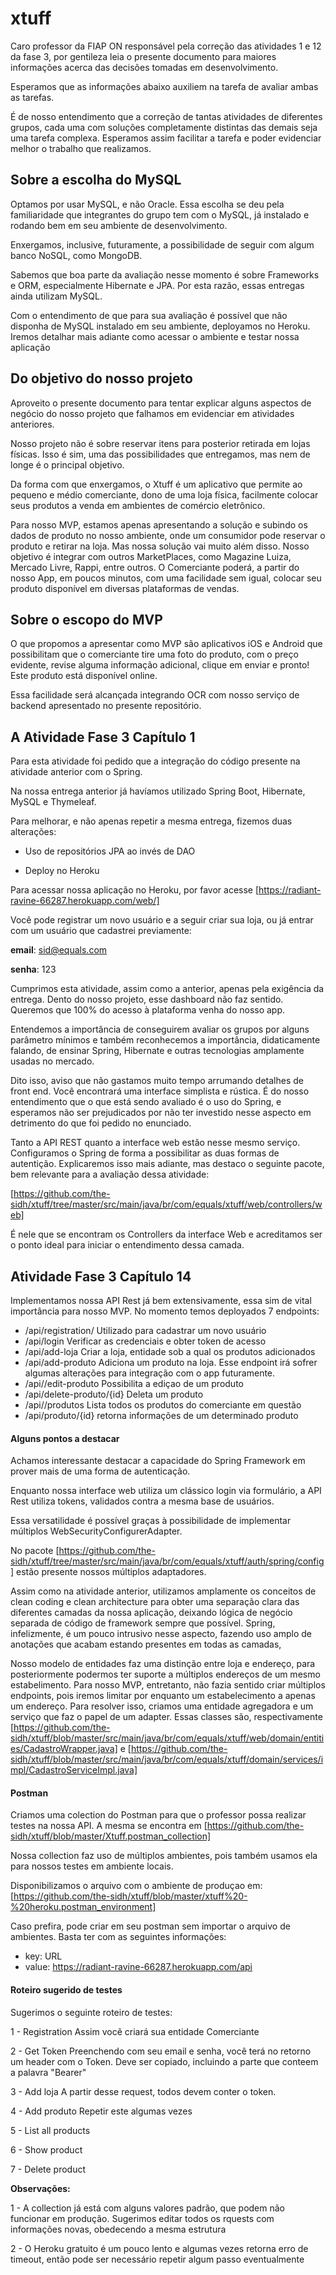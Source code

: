 # xtuff

Caro professor da FIAP ON responsável pela correção das atividades 1 e 12 da fase 3, por gentileza leia o presente documento para maiores informações acerca das decisões tomadas em desenvolvimento.

Esperamos que as informações abaixo auxiliem na tarefa de avaliar ambas as tarefas.

É de nosso entendimento que a correção de tantas atividades de diferentes grupos, cada uma com soluções completamente distintas das demais seja uma tarefa complexa. Esperamos assim facilitar a tarefa e poder evidenciar melhor o trabalho que realizamos.

## Sobre a escolha do MySQL

Optamos por usar MySQL, e não Oracle. Essa escolha se deu pela familiaridade que integrantes do grupo tem com o MySQL, já instalado e rodando bem em seu ambiente de desenvolvimento.

Enxergamos, inclusive, futuramente, a possibilidade de seguir com algum banco NoSQL, como MongoDB. 

Sabemos que boa parte da avaliação nesse momento é sobre Frameworks e ORM, especialmente Hibernate e JPA. Por esta razão, essas entregas ainda utilizam MySQL.

Com o entendimento de que para sua avaliação é possível que não disponha de MySQL instalado em seu ambiente, deployamos no Heroku. Iremos detalhar mais adiante como acessar o ambiente e testar nossa aplicação

## Do objetivo do nosso projeto

Aproveito o presente documento para tentar explicar alguns aspectos de negócio do nosso projeto que falhamos em evidenciar em atividades anteriores.

Nosso projeto não é sobre reservar itens para posterior retirada em lojas físicas. Isso é sim, uma das possibilidades que entregamos, mas nem de longe é o principal objetivo.

Da forma com que enxergamos, o Xtuff é um aplicativo que permite ao pequeno e médio comerciante, dono de uma loja física, facilmente colocar seus produtos a venda em ambientes de comércio eletrônico.

Para nosso MVP, estamos apenas apresentando a solução e subindo os dados de produto no nosso ambiente, onde um consumidor pode reservar o produto e retirar na loja. Mas nossa solução vai muito além disso. Nosso objetivo é integrar com outros MarketPlaces, como Magazine Luiza, Mercado Livre, Rappi, entre outros. O Comerciante poderá, a partir do nosso App, em poucos minutos, com uma facilidade sem igual, colocar seu produto disponível em diversas plataformas de vendas.

## Sobre o escopo do MVP

O que propomos a apresentar como MVP são aplicativos iOS e Android que possibilitam que o comerciante tire uma foto do produto, com o preço evidente, revise alguma informação adicional, clique em enviar e pronto! Este produto está disponível online.

Essa facilidade será alcançada integrando OCR com nosso serviço de backend apresentado no presente repositório.

## A Atividade Fase 3 Capítulo 1

Para esta atividade foi pedido que a integração do código presente na atividade anterior com o Spring.

Na nossa entrega anterior já havíamos utilizado Spring Boot, Hibernate, MySQL e Thymeleaf.

Para melhorar, e não apenas repetir a mesma entrega, fizemos duas alterações:

  - Uso de repositórios JPA ao invés de DAO 
  
  - Deploy no Heroku

Para acessar nossa aplicação no Heroku, por favor acesse [https://radiant-ravine-66287.herokuapp.com/web/]

Você pode registrar um novo usuário e a seguir criar sua loja, ou já entrar com um usuário que cadastrei previamente:

**email**: sid@equals.com

**senha**: 123

Cumprimos esta atividade, assim como a anterior, apenas pela exigência da entrega. Dento do nosso projeto, esse dashboard não faz sentido. Queremos que 100% do acesso à plataforma venha do nosso app.

Entendemos a importância de conseguirem avaliar os grupos por alguns parâmetro mínimos e também reconhecemos a importância, didaticamente falando, de ensinar Spring, Hibernate e outras tecnologias amplamente usadas no mercado. 

Dito isso, aviso que não gastamos muito tempo arrumando detalhes de front end. Você encontrará uma interface simplista e rústica. É do nosso entendimento que o que está sendo avaliado é o uso do Spring, e esperamos não ser prejudicados por não ter investido nesse aspecto em detrimento do que foi pedido no enunciado.

Tanto a API REST quanto a interface web estão nesse mesmo serviço. Configuramos o Spring de forma a possibilitar as duas formas de autentição. Explicaremos isso mais adiante, mas destaco o seguinte pacote, bem relevante para a avaliação dessa atividade:

[https://github.com/the-sidh/xtuff/tree/master/src/main/java/br/com/equals/xtuff/web/controllers/web]

É nele que se encontram os Controllers da interface Web e acreditamos ser o ponto ideal para iniciar o entendimento dessa camada.



## Atividade Fase 3 Capítulo 14

Implementamos nossa API Rest já bem extensivamente, essa sim de vital importância para nosso MVP.
No momento temos deployados 7 endpoints:

- /api/registration/  Utilizado para cadastrar um novo usuário
- /api/login  Verificar as credenciais e obter token de acesso
- /api/add-loja  Criar a loja, entidade sob a qual os produtos adicionados
- /api/add-produto Adiciona um produto na loja. Esse endpoint irá sofrer algumas alterações para integração com o app futuramente.
- /api//edit-produto Possibilita a ediçao de um produto
- /api/delete-produto/{id} Deleta um produto
- /api//produtos Lista todos os produtos do comerciante em questão
- /api/produto/{id} retorna informações de um determinado produto

#### Alguns pontos a destacar

 Achamos interessante destacar a capacidade do Spring Framework em prover mais de uma forma de autenticação.
 
 Enquanto nossa interface web utiliza um clássico login via formulário, a API Rest utiliza tokens, validados contra a mesma base de usuários. 
 
 Essa versatilidade é possível graças à possibilidade de implementar múltiplos WebSecurityConfigurerAdapter.
 
 No pacote [https://github.com/the-sidh/xtuff/tree/master/src/main/java/br/com/equals/xtuff/auth/spring/config] estão presente nossos múltiplos adaptadores.
 
 Assim como na atividade anterior, utilizamos amplamente os conceitos de clean coding e clean architecture para obter uma separação clara das diferentes camadas da nossa aplicação, deixando lógica de negócio separada de código de framework sempre que possível. Spring, infelizmente, é um pouco intrusivo nesse aspecto, fazendo uso amplo de anotações que acabam estando presentes em todas as camadas, 
 
 Nosso modelo de entidades faz uma distinção entre loja e endereço, para posteriormente podermos ter suporte a múltiplos endereços de um mesmo estabelimento. Para nosso MVP, entretanto, não fazia sentido criar múltiplos endpoints, pois iremos limitar por enquanto um estabelecimento a apenas um endereço. Para resolver isso, criamos uma entidade agregadora e um serviço que faz o papel de um adapter. Essas classes são, respectivamente [https://github.com/the-sidh/xtuff/blob/master/src/main/java/br/com/equals/xtuff/web/domain/entities/CadastroWrapper.java] e [https://github.com/the-sidh/xtuff/blob/master/src/main/java/br/com/equals/xtuff/domain/services/impl/CadastroServiceImpl.java]
 
 #### Postman
 
 Criamos uma colection do Postman para que o professor possa realizar testes na nossa API. A mesma se encontra em
 [https://github.com/the-sidh/xtuff/blob/master/Xtuff.postman_collection]
 
 Nossa collection faz uso de múltiplos ambientes, pois também usamos ela para nossos testes em ambiente locais.
 
 Disponibilizamos o arquivo com o ambiente de produçao em:
 [https://github.com/the-sidh/xtuff/blob/master/xtuff%20-%20heroku.postman_environment]
 
 Caso prefira, pode criar em seu postman sem importar o arquivo de ambientes. Basta ter com as seguintes informações:
 - key: URL
 - value: https://radiant-ravine-66287.herokuapp.com/api
 
 
 #### Roteiro sugerido de testes
 
 Sugerimos o seguinte roteiro de testes:
 
 1 - Registration
  Assim você criará sua entidade Comerciante
  
 2 - Get Token
  Preenchendo com seu email e senha, você terá no retorno um header com o Token. Deve ser copiado, incluindo a parte que conteem a palavra "Bearer"
  
3 - Add loja 
  A partir desse request, todos devem conter o token.
  
4 - Add produto
  Repetir este algumas vezes
  
5 - List all products

6 - Show product

7 - Delete product
  
  
 **Observações:**
 
 1 - A collection já está com alguns valores padrão, que podem não funcionar em produção. Sugerimos editar todos os rquests com informações novas, obedecendo a mesma estrutura
 
 2 - O Heroku gratuito é um pouco lento e algumas vezes retorna erro de timeout, então pode ser necessário repetir algum passo eventualmente

